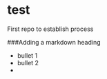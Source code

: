 test
====

First repo to establish process

###Adding a markdown heading

* bullet 1
* bullet 2
* 


